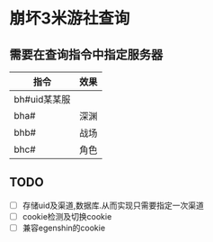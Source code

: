 # 崩坏3米游社查询

## 需要在查询指令中指定服务器

|指令|效果|
|-|-|
|bh#uid某某服||
|bha#|深渊|
|bhb#|战场|
|bhc#|角色|

## TODO
- [ ] 存储uid及渠道,数据库.从而实现只需要指定一次渠道
- [ ] cookie检测及切换cookie
- [ ] 兼容egenshin的cookie